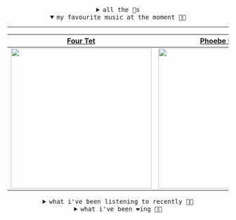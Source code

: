 <details>

<summary align="center"><samp>all the 🥚s</samp></summary>
<hr />

<a href="https://github.com/bitttttten"><img src="https://avatars2.githubusercontent.com/u/19930241?s=90&u=2aef7cbf4a59d361894145c97676391ec46fea4d&v=4" width="30" height="30" /><a href="https://github.com/pvinis"><img src="https://avatars0.githubusercontent.com/u/100233?s=90&v=4" width="30" height="30" />

<samp><a href="https://github.com/bitttttten/bitttttten/issues/1">become an 🥚</a></samp>

</details>

<details open>

<summary align="center"><samp>my favourite music at the moment 🎵🎶</samp></summary>
<hr />

<!-- toc -->

| [Four Tet](https://open.spotify.com/artist/7Eu1txygG6nJttLHbZdQOh)                                                                                               | [Phoebe Bridgers](https://open.spotify.com/artist/1r1uxoy19fzMxunt3ONAkG)                                                                                        | [Tanukichan](https://open.spotify.com/artist/7d0wUlQ0ZXIGFa0YzuBiR6)                                                                                             | [Rival Consoles](https://open.spotify.com/artist/05lIUgmmsmTX2N9dCKc8rC)                                                                                         |
| ---------------------------------------------------------------------------------------------------------------------------------------------------------------- | ---------------------------------------------------------------------------------------------------------------------------------------------------------------- | ---------------------------------------------------------------------------------------------------------------------------------------------------------------- | ---------------------------------------------------------------------------------------------------------------------------------------------------------------- |
| [<img src="https://i.scdn.co/image/f96458025a0640bf1d3c8f764a42ec21d4db1eae" width="320" height="auto">](https://open.spotify.com/artist/7Eu1txygG6nJttLHbZdQOh) | [<img src="https://i.scdn.co/image/1c90d650ee787a51e18e475584b595c9234eac48" width="320" height="auto">](https://open.spotify.com/artist/1r1uxoy19fzMxunt3ONAkG) | [<img src="https://i.scdn.co/image/238c1cee4a9ca6a6a6e49b86fb8e7dd9cbbc7128" width="320" height="auto">](https://open.spotify.com/artist/7d0wUlQ0ZXIGFa0YzuBiR6) | [<img src="https://i.scdn.co/image/51c4fddae4b0819ffd45446e3ecda317cf99c105" width="320" height="auto">](https://open.spotify.com/artist/05lIUgmmsmTX2N9dCKc8rC) |

<!-- tocstop -->

</details>

<details>

<summary align="center"><samp>what i've been listening to recently 🎵🎶</samp></summary>
<hr />

<!-- toc -->

| [19TET<br />Inwards](https://open.spotify.com/track/1DcROU8ck0XCUmdbKXdRQp)                                                                                     | [Believe<br />Amen Dunes](https://open.spotify.com/track/67FXBwCa6eU1uBaEdK3T9O)                                                                                | [Somebody That I Used To Know<br />Elliott Smith](https://open.spotify.com/track/4xfAVJL8R7mVYbDk8a9xOY)                                                        | [Detroit Is Never Coming Back<br />drip-133](https://open.spotify.com/track/3EXvXsDE6FnDKnE6buy565)                                                             |
| --------------------------------------------------------------------------------------------------------------------------------------------------------------- | --------------------------------------------------------------------------------------------------------------------------------------------------------------- | --------------------------------------------------------------------------------------------------------------------------------------------------------------- | --------------------------------------------------------------------------------------------------------------------------------------------------------------- |
| [<img src="https://i.scdn.co/image/4bbbdea18abc595501acae21422f4776c1cddf95" width="320" height="auto">](https://open.spotify.com/track/1DcROU8ck0XCUmdbKXdRQp) | [<img src="https://i.scdn.co/image/12d63aa814960576ca78735c046f0389418b3b23" width="320" height="auto">](https://open.spotify.com/track/67FXBwCa6eU1uBaEdK3T9O) | [<img src="https://i.scdn.co/image/7447a8cd32a69849113e5d7753b6f10a4a7b20e8" width="320" height="auto">](https://open.spotify.com/track/4xfAVJL8R7mVYbDk8a9xOY) | [<img src="https://i.scdn.co/image/37f743d3fd025bb1641f26a9ce24be2bcb9b487e" width="320" height="auto">](https://open.spotify.com/track/3EXvXsDE6FnDKnE6buy565) |

<!-- tocstop -->

</details>

<details>

<summary align="center"><samp>what i've been ❤️ing 🎵🎶</samp></summary>
<hr />

<!-- toc -->

| [Skateboarding<br />Inwards](https://open.spotify.com/album/5qi4aoHpcDfsoTbVsjPXwI)                                                                             | [Tottertot<br />Inwards](https://open.spotify.com/album/5qi4aoHpcDfsoTbVsjPXwI)                                                                                 | [At Height<br />Inwards](https://open.spotify.com/album/5qi4aoHpcDfsoTbVsjPXwI)                                                                                 | [All Armed<br />Nils Frahm](https://open.spotify.com/album/6flex5uD7IKBXiNDNvUWwA)                                                                              |
| --------------------------------------------------------------------------------------------------------------------------------------------------------------- | --------------------------------------------------------------------------------------------------------------------------------------------------------------- | --------------------------------------------------------------------------------------------------------------------------------------------------------------- | --------------------------------------------------------------------------------------------------------------------------------------------------------------- |
| [<img src="https://i.scdn.co/image/ab67616d0000b273fe2bcdcae51a6d86f5a616a6" width="320" height="auto">](https://open.spotify.com/album/5qi4aoHpcDfsoTbVsjPXwI) | [<img src="https://i.scdn.co/image/ab67616d0000b273fe2bcdcae51a6d86f5a616a6" width="320" height="auto">](https://open.spotify.com/album/5qi4aoHpcDfsoTbVsjPXwI) | [<img src="https://i.scdn.co/image/ab67616d0000b273fe2bcdcae51a6d86f5a616a6" width="320" height="auto">](https://open.spotify.com/album/5qi4aoHpcDfsoTbVsjPXwI) | [<img src="https://i.scdn.co/image/ab67616d0000b2732e8ce4ed8633aad321ce6e90" width="320" height="auto">](https://open.spotify.com/album/6flex5uD7IKBXiNDNvUWwA) |

<!-- tocstop -->

</details>
